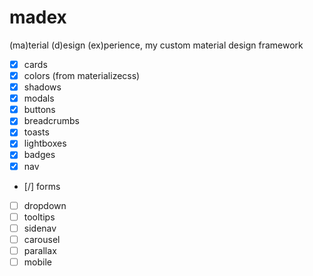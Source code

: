 # madex
(ma)terial (d)esign (ex)perience, my custom material design framework

- [x] cards
- [x] colors (from materializecss)
- [x] shadows
- [x] modals
- [x] buttons
- [x] breadcrumbs
- [x] toasts
- [x] lightboxes
- [x] badges
- [x] nav
- [/] forms
- [ ] dropdown
- [ ] tooltips
- [ ] sidenav
- [ ] carousel
- [ ] parallax
- [ ] mobile
